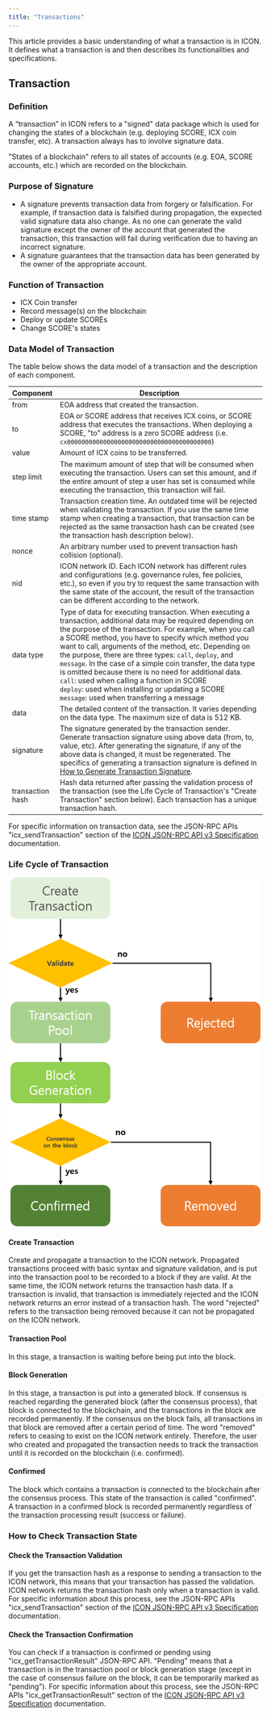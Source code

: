 ```yaml
---
title: "Transactions"
---
```


This article provides a basic understanding of what a transaction is in ICON. It defines what a transaction is and then describes its functionalities and specifications.

## Transaction

### Definition

A “transaction” in ICON refers to a "signed" data package which is used for changing the states of a blockchain (e.g. deploying SCORE, ICX coin transfer, etc). A transaction always has to involve signature data.

"States of a blockchain" refers to all states of accounts (e.g. EOA, SCORE accounts, etc.) which are recorded on the blockchain. 

### Purpose of Signature

- A signature prevents transaction data from forgery or falsification. For example, if transaction data is falsified during propagation, the expected valid signature data also change. As no one can generate the valid signature except the owner of the account that generated the transaction, this transaction will fail during verification due to having an incorrect signature.
- A signature guarantees that the transaction data has been generated by the owner of the appropriate account.

### Function of Transaction

- ICX Coin transfer
- Record message(s) on the blockchain
- Deploy or update SCOREs
- Change SCORE's states

### Data Model of Transaction

The table below shows the data model of a transaction and the description of each component. 

| Component        | **Description**                                              |
| ---------------- | ------------------------------------------------------------ |
| from             | EOA address that created the transaction.                    |
| to               | EOA or SCORE address that receives ICX coins, or SCORE address that executes the transactions. When deploying a SCORE, "to" address is a zero SCORE address (i.e. `cx0000000000000000000000000000000000000000`) |
| value            | Amount of ICX coins to be transferred.                       |
| step limit       | The maximum amount of step that will be consumed when executing the transaction. Users can set this amount, and if the entire amount of step a user has set is consumed while executing the transaction, this transaction will fail. |
| time stamp       | Transaction creation time. An outdated time will be rejected when validating the transaction. If you use the same time stamp when creating a transaction, that transaction can be rejected as the same transaction hash can be created (see the transaction hash description below). |
| nonce            | An arbitrary number used to prevent transaction hash collision (optional). |
| nid              | ICON network ID. Each ICON network has different rules and configurations (e.g. governance rules, fee policies, etc.), so even if you try to request the same transaction with the same state of the account, the result of the transaction can be different according to the network. |
| data type        | Type of data for executing transaction. When executing a transaction, additional data may be required depending on the purpose of the transaction. For example, when you call a SCORE method, you have to specify which method you want to call, arguments of the method, etc. Depending on the purpose, there are three types: `call`, `deploy`, and `message`. In the case of a simple coin transfer, the data type is omitted because there is no need for additional data.<br />`call`: used when calling a function in SCORE<br />`deploy`: used when installing or updating a SCORE<br />`message`: used when transferring a message |
| data             | The detailed content of the transaction. It varies depending on the data type. The maximum size of data is 512 KB. |
| signature        | The signature generated by the transaction sender. Generate transaction signature using above data (from, to, value, etc).  After generating the signature, if any of the above data is changed, it must be regenerated. The specifics of generating a transaction signature is defined in [How to Generate Transaction Signature](https://github.com/icon-project/documentation/blob/develop/howto/how-to-generate-a-transaction-signature.md). |
| transaction hash | Hash data returned after passing the validation process of the transaction (see the Life Cycle of Transaction's "Create Transaction" section below). Each transaction has a unique transaction hash. |

For specific information on transaction data, see the JSON-RPC APIs "icx_sendTransaction" section of the [ICON JSON-RPC API v3 Specification](https://github.com/icon-project/documentation/blob/develop/references/json-rpc/icon-json-rpc-v3.md) documentation.

### Life Cycle of Transaction

![life_cycle_of_transaction](transactions-1.png)

#### Create Transaction

Create and propagate a transaction to the ICON network. Propagated transactions proceed with basic syntax and signature validation, and is put into the transaction pool to be recorded to a block if they are valid.  At the same time, the ICON network returns the transaction hash data. If a transaction is invalid, that transaction is immediately rejected and the ICON network returns an error instead of a transaction hash. The word "rejected" refers to the transaction being removed because it can not be propagated on the ICON network.

#### Transaction Pool

In this stage, a transaction is waiting before being put into the block.

#### Block Generation

In this stage, a transaction is put into a generated block. If consensus is reached regarding the generated block (after the consensus process), that block is connected to the blockchain, and the transactions in the block are recorded permanently. If the consensus on the block fails, all transactions in that block are removed after a certain period of time. The word "removed" refers to ceasing to exist on the ICON network entirely. Therefore, the user who created and propagated the transaction needs to track the transaction until it is recorded on the blockchain (i.e. confirmed).

#### Confirmed

The block which contains a transaction is connected to the blockchain after the consensus process. This state of the transaction is called "confirmed". A transaction in a confirmed block is recorded permanently regardless of the transaction processing result (success or failure).

### How to Check Transaction State

#### Check the Transaction Validation

If you get the transaction hash as a response to sending a transaction to the ICON network, this means that your transaction has passed the validation. ICON network returns the transaction hash only when a transaction is valid. For specific information about this process, see the JSON-RPC APIs "icx_sendTransaction" section of the [ICON JSON-RPC API v3 Specification](https://github.com/icon-project/documentation/blob/develop/references/json-rpc/icon-json-rpc-v3.md) documentation.

#### Check the Transaction Confirmation

You can check if a transaction is confirmed or pending using "icx_getTransactionResult" JSON-RPC API. "Pending" means that a transaction is in the transaction pool or block generation stage (except in the case of consensus failure on the block, it can be temporarily marked as "pending"). For specific information about this process, see the JSON-RPC APIs "icx_getTransactionResult" section of the [ICON JSON-RPC API v3 Specification](https://github.com/icon-project/documentation/blob/develop/references/json-rpc/icon-json-rpc-v3.md) documentation.
